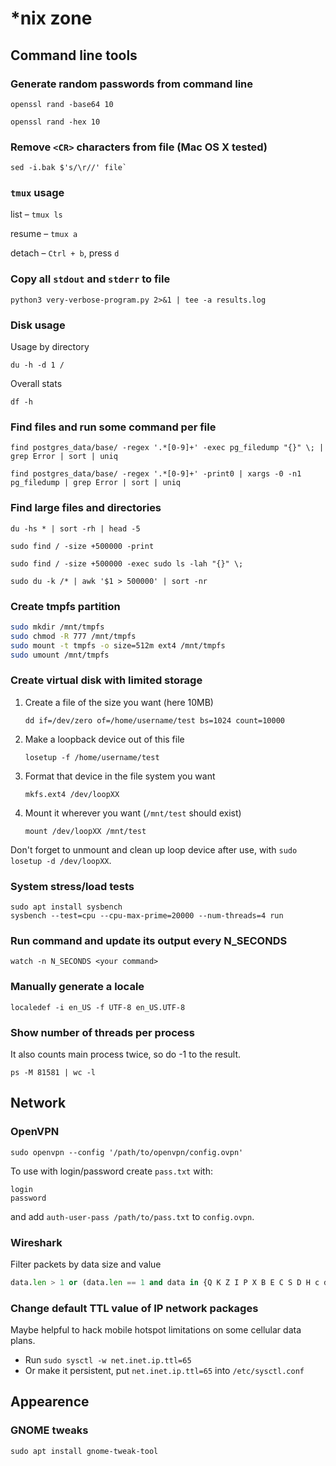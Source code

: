 # *nix zone


## Command line tools
### Generate random passwords from command line

```shell
openssl rand -base64 10
```

```shell
openssl rand -hex 10
```

### Remove `<CR>` characters from file (Mac OS X tested)

```shell
sed -i.bak $'s/\r//' file`
```


### `tmux` usage

list – `tmux ls`

resume – `tmux a`

detach – `Ctrl + b`, press `d`


### Copy all `stdout` and `stderr` to file

```shell
python3 very-verbose-program.py 2>&1 | tee -a results.log
```

### Disk usage
Usage by directory
```shell
du -h -d 1 /
```

Overall stats
```shell
df -h
```

### Find files and run some command per file

```shell
find postgres_data/base/ -regex '.*[0-9]+' -exec pg_filedump "{}" \; | grep Error | sort | uniq
```

```shell
find postgres_data/base/ -regex '.*[0-9]+' -print0 | xargs -0 -n1 pg_filedump | grep Error | sort | uniq
```

### Find large files and directories

```shell
du -hs * | sort -rh | head -5
```

```shell
sudo find / -size +500000 -print
```

```shell
sudo find / -size +500000 -exec sudo ls -lah "{}" \;
```

```shell
sudo du -k /* | awk '$1 > 500000' | sort -nr
```


### Create tmpfs partition

```sh
sudo mkdir /mnt/tmpfs
sudo chmod -R 777 /mnt/tmpfs
sudo mount -t tmpfs -o size=512m ext4 /mnt/tmpfs
sudo umount /mnt/tmpfs
```

### Create virtual disk with limited storage

 1. Create a file of the size you want (here 10MB)

    `dd if=/dev/zero of=/home/username/test bs=1024 count=10000`

 2. Make a loopback device out of this file

    `losetup -f /home/username/test`

 3. Format that device in the file system you want

    `mkfs.ext4 /dev/loopXX`

 4. Mount it wherever you want (`/mnt/test` should exist)

    `mount /dev/loopXX /mnt/test`

Don't forget to unmount and clean up loop device after use, with `sudo losetup -d /dev/loopXX`.

### System stress/load tests
```shell
sudo apt install sysbench
sysbench --test=cpu --cpu-max-prime=20000 --num-threads=4 run
```

### Run command and update its output every N_SECONDS
```shell
watch -n N_SECONDS <your command>
```

### Manually generate a locale
```shell
localedef -i en_US -f UTF-8 en_US.UTF-8
```

### Show number of threads per process

It also counts main process twice, so do -1 to the result.
```shell
ps -M 81581 | wc -l
```


## Network
### OpenVPN

```shell
sudo openvpn --config '/path/to/openvpn/config.ovpn'
```
To use with login/password create `pass.txt` with:
```text
login
password
```
and add `auth-user-pass /path/to/pass.txt` to `config.ovpn`.

### Wireshark
Filter packets by data size and value 
```python
data.len > 1 or (data.len == 1 and data in {Q K Z I P X B E C S D H c d f F n 2})
```

### Change default TTL value of IP network packages

Maybe helpful to hack mobile hotspot limitations on some cellular data plans.

 * Run `sudo sysctl -w net.inet.ip.ttl=65`
 * Or make it persistent, put `net.inet.ip.ttl=65` into `/etc/sysctl.conf`

## Appearence
### GNOME tweaks

```shell
sudo apt install gnome-tweak-tool
```
